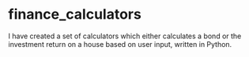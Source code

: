 # finance_calculators
I have created a set of calculators which either calculates a bond or the investment return on a house based on user input, written in Python. 
